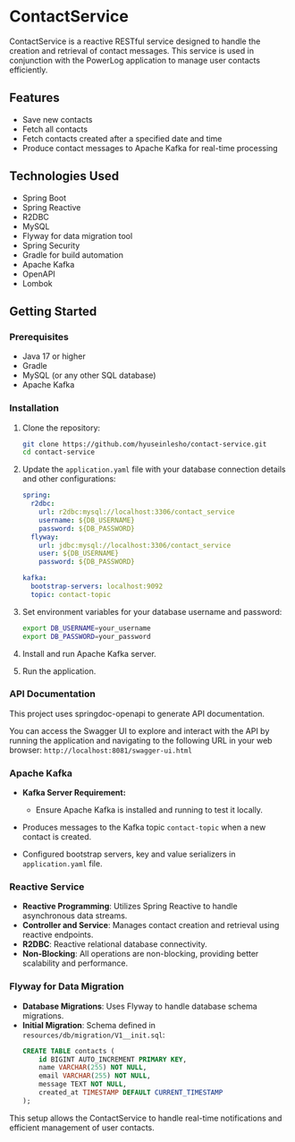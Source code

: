 # ContactService

ContactService is a reactive RESTful service designed to handle the creation and retrieval of contact messages. This service is used in conjunction with the PowerLog application to manage user contacts efficiently.

## Features

- Save new contacts
- Fetch all contacts
- Fetch contacts created after a specified date and time
- Produce contact messages to Apache Kafka for real-time processing

## Technologies Used

- Spring Boot
- Spring Reactive
- R2DBC
- MySQL
- Flyway for data migration tool
- Spring Security
- Gradle for build automation
- Apache Kafka
- OpenAPI
- Lombok

## Getting Started

### Prerequisites

- Java 17 or higher
- Gradle
- MySQL (or any other SQL database)
- Apache Kafka

### Installation

1. Clone the repository:
    ```sh
    git clone https://github.com/hyuseinlesho/contact-service.git
    cd contact-service
    ```

2. Update the `application.yaml` file with your database connection details and other configurations:
    ```yaml
    spring:
      r2dbc:
        url: r2dbc:mysql://localhost:3306/contact_service
        username: ${DB_USERNAME}
        password: ${DB_PASSWORD}
      flyway:
        url: jdbc:mysql://localhost:3306/contact_service
        user: ${DB_USERNAME}
        password: ${DB_PASSWORD}
    
    kafka:
      bootstrap-servers: localhost:9092
      topic: contact-topic
    ```

3. Set environment variables for your database username and password:
    ```sh
    export DB_USERNAME=your_username
    export DB_PASSWORD=your_password
    ```

4. Install and run Apache Kafka server.

5. Run the application.

### API Documentation

This project uses springdoc-openapi to generate API documentation.

You can access the Swagger UI to explore and interact with the API by running the application and navigating to the following URL in your web browser:
    ```
    http://localhost:8081/swagger-ui.html
    ```

### Apache Kafka

- **Kafka Server Requirement:**
  - Ensure Apache Kafka is installed and running to test it locally.

- Produces messages to the Kafka topic `contact-topic` when a new contact is created.
- Configured bootstrap servers, key and value serializers in `application.yaml` file.

### Reactive Service

- **Reactive Programming**: Utilizes Spring Reactive to handle asynchronous data streams.
- **Controller and Service**: Manages contact creation and retrieval using reactive endpoints.
- **R2DBC**: Reactive relational database connectivity.
- **Non-Blocking**: All operations are non-blocking, providing better scalability and performance.

### Flyway for Data Migration

- **Database Migrations**: Uses Flyway to handle database schema migrations.
- **Initial Migration**: Schema defined in `resources/db/migration/V1__init.sql`:
    ```sql
    CREATE TABLE contacts (
        id BIGINT AUTO_INCREMENT PRIMARY KEY,
        name VARCHAR(255) NOT NULL,
        email VARCHAR(255) NOT NULL,
        message TEXT NOT NULL,
        created_at TIMESTAMP DEFAULT CURRENT_TIMESTAMP
    );
    ```

This setup allows the ContactService to handle real-time notifications and efficient management of user contacts.
